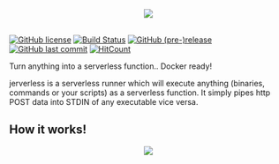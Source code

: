 <div align="center">
   <img src="https://github.com/jerverless/jerverless/raw/master/media/jerverless_logo.png">
</div>
<br/>

[![GitHub license](https://img.shields.io/github/license/jerverless/jerverless.svg)](https://github.com/jerverless/jerverless/blob/master/LICENSE) 
 [![Build Status](https://travis-ci.com/jerverless/jerverless.svg?branch=master)](https://travis-ci.com/jerverless/jerverless)
 [![GitHub (pre-)release](https://img.shields.io/github/release/jerverless/jerverless/all.svg)](https://github.com/jerverless/jerverless/releases)
  [![GitHub last commit](https://img.shields.io/github/last-commit/jerverless/jerverless.svg)](https://github.com/jerverless/jerverless/commits/master)
[![HitCount](http://hits.dwyl.io/jerverless/jerverless.svg)](http://hits.dwyl.io/jerverless/jerverless)

Turn anything into a serverless function.. Docker ready!

jerverless is a serverless runner which will execute anything (binaries, commands or your scripts) as a serverless function. It simply pipes http POST data into STDIN of any executable vice versa.

## How it works!

<div  align="center">
  <img src="https://github.com/jerverless/jerverless/raw/master/media/jerverless.png"/>
</div>

